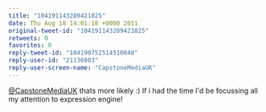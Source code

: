```yaml
---
title: "104191143289421825"
date: Thu Aug 18 14:01:18 +0000 2011
original-tweet-id: "104191143289421825"
retweets: 0
favorites: 0
reply-tweet-id: "104190752514510848"
reply-user-id: "21136803"
reply-user-screen-name: "CapstoneMediaUK"
---
```

<a href="https://twitter.com/CapstoneMediaUK">@CapstoneMediaUK</a> thats more likely :) If i had the time I'd be focussing all my attention to expression engine!
